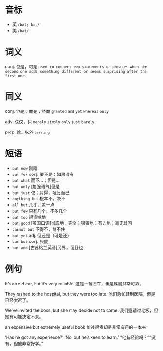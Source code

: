 # 音标

- 英 `/bʌt; bət/`
- 美 `/bʌt/`

# 词义

conj. 但是，可是
`used to connect two statements or phrases when the second one adds something different or seems surprising after the first one`

# 同义

conj. 但是；而是；然而
`granted` `and` `yet` `whereas` `only`

adv. 仅仅，只
`merely` `simply` `only` `just` `barely`

prep. 除…以外
`barring`

# 短语

- `but now` 刚刚
- `but for` conj. 要不是；如果没有
- `but what` 而不…；但是…
- `but only` [加强语气]但是
- `but just` 仅；只得，唯此而已
- `anything but` 根本不，决不
- `all but` 几乎，差一点
- `but few` 只有几个，不多几个
- `but too` 很遗憾地
- `but good` [美国口语]彻底地，完全；狠狠地；有力地；毫无疑问
- `cannot but` 不得不，禁不住
- `but yet` adj. 但还是（可是还）
- `can but` conj. 只能
- `but and` [古苏格兰英语]另外，而且也

# 例句

It’s an old car, but it’s very reliable.
这是一辆旧车，但是性能非常可靠。

They rushed to the hospital, but they were too late.
他们急忙赶到医院，但是已经太迟了。

We’ve invited the boss, but she may decide not to come.
我们邀请过老板，但她有可能决定不来。

an expensive but extremely useful book
价钱很贵却是非常有用的一本书

‘Has he got any experience?’ ‘No, but he’s keen to learn.’
“他有经验吗？”“没有，但他非常好学。”


